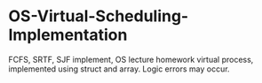 # OS-Virtual-Scheduling-Implementation
FCFS, SRTF, SJF implement, OS lecture homework
virtual process, implemented using struct and array.
Logic errors may occur.

